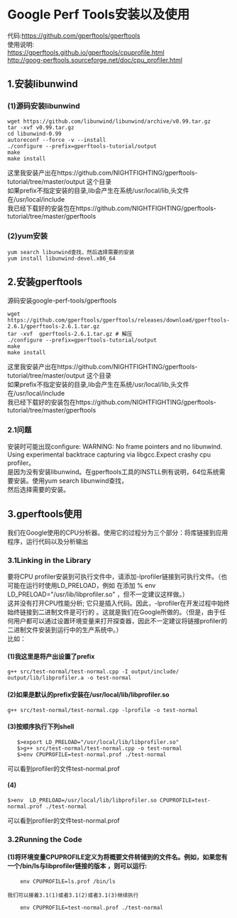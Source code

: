 # Google Perf Tools安装以及使用
代码:https://github.com/gperftools/gperftools  
使用说明:  
https://gperftools.github.io/gperftools/cpuprofile.html  
http://goog-perftools.sourceforge.net/doc/cpu_profiler.html  

## 1.安装libunwind
### (1)源码安装libunwind
```
wget https://github.com/libunwind/libunwind/archive/v0.99.tar.gz  
tar -xvf v0.99.tar.gz  
cd libunwind-0.99  
autoreconf --force -v --install  
./configure --prefix=gperftools-tutorial/output   
make   
make install  
```
这里我安装产出在https://github.com/NIGHTFIGHTING/gperftools-tutorial/tree/master/output 这个目录  
如果prefix不指定安装的目录,lib会产生在系统/usr/local/lib,头文件在/usr/local/include  
我已经下载好的安装包在https://github.com/NIGHTFIGHTING/gperftools-tutorial/tree/master/gperftools  
### (2)yum安装
```
yum search libunwind查找，然后选择需要的安装  
yum install libunwind-devel.x86_64  
```

## 2.安装gperftools
源码安装google-perf-tools/gperftools  
```
wget https://github.com/gperftools/gperftools/releases/download/gperftools-2.6.1/gperftools-2.6.1.tar.gz  
tar -xvf  gperftools-2.6.1.tar.gz # 解压  
./configure --prefix=gperftools-tutorial/output   
make   
make install  
```
这里我安装产出在https://github.com/NIGHTFIGHTING/gperftools-tutorial/tree/master/output 这个目录  
如果prefix不指定安装的目录,lib会产生在系统/usr/local/lib,头文件在/usr/local/include  
我已经下载好的安装包在https://github.com/NIGHTFIGHTING/gperftools-tutorial/tree/master/gperftools  
### 2.1问题
安装时可能出现configure: WARNING: No frame pointers and no libunwind. Using experimental backtrace capturing via libgcc.Expect crashy cpu profiler。  
是因为没有安装libunwind。在gperftools工具的INSTLL例有说明，64位系统需要安装。使用yum search libunwind查找，  
然后选择需要的安装。  


## 3.gperftools使用
我们在Google使用的CPU分析器。使用它的过程分为三个部分：将库链接到应用程序，运行代码以及分析输出  

### 3.1Linking in the Library  
要将CPU profiler安装到可执行文件中，请添加-lprofiler链接到可执行文件。（也可能在运行时使用LD_PRELOAD，例如 在添加 % env LD_PRELOAD="/usr/lib/libprofiler.so" <binary>，但不一定建议这样做。）  
这并没有打开CPU性能分析; 它只是插入代码。因此，-lprofiler在开发过程中始终始终链接到二进制文件是可行的 。这就是我们在Google所做的。（但是，由于任何用户都可以通过设置环境变量来打开探查器，因此不一定建议将链接profiler的二进制文件安装到运行中的生产系统中。）  
比如：  
#### (1)我这里是将产出设置了prefix  
```
g++ src/test-normal/test-normal.cpp -I output/include/ output/lib/libprofiler.a -o test-normal   
```
#### (2)如果是默认的prefix安装在/usr/local/lib/libprofiler.so  
```
g++ src/test-normal/test-normal.cpp -lprofile -o test-normal  
```
#### (3)按顺序执行下列shell  
```
   $>export LD_PRELOAD="/usr/local/lib/libprofiler.so"  
   $>g++ src/test-normal/test-normal.cpp -o test-normal  
   $>env CPUPROFILE=test-normal.prof ./test-normal  
```
   可以看到profiler的文件test-normal.prof  
#### (4)  
```
$>env  LD_PRELOAD=/usr/local/lib/libprofiler.so CPUPROFILE=test-normal.prof ./test-normal  
```
   可以看到profiler的文件test-normal.prof  

### 3.2Running the Code  
#### (1)将环境变量CPUPROFILE定义为将概要文件转储到的文件名。例如，如果您有一个/bin/ls与libprofiler链接的版本 ，则可以运行:  
```
    env CPUPROFILE=ls.prof /bin/ls
```
    我们可以接着3.1(1)或者3.1(2)或者3.1(3)继续执行  
```
    env CPUPROFILE=test-normal.prof ./test-normal
```

